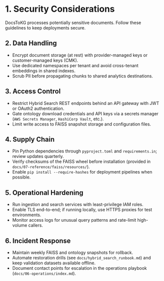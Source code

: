 # 1. Security Considerations

DocsToKG processes potentially sensitive documents. Follow these guidelines to keep deployments secure.

## 2. Data Handling

- Encrypt document storage (at rest) with provider-managed keys or customer-managed keys (CMK).
- Use dedicated namespaces per tenant and avoid cross-tenant embeddings in shared indexes.
- Scrub PII before propagating chunks to shared analytics destinations.

## 3. Access Control

- Restrict Hybrid Search REST endpoints behind an API gateway with JWT or OAuth2 authentication.
- Gate ontology download credentials and API keys via a secrets manager (`AWS Secrets Manager`, `HashiCorp Vault`, etc.).
- Limit write access to FAISS snapshot storage and configuration files.

## 4. Supply Chain

- Pin Python dependencies through `pyproject.toml` and `requirements.in`; review updates quarterly.
- Verify checksums of the FAISS wheel before installation (provided in `docs/07-reference/faiss/resources/`).
- Enable `pip install --require-hashes` for deployment pipelines when possible.

## 5. Operational Hardening

- Run ingestion and search services with least-privilege IAM roles.
- Enable TLS end-to-end; if running locally, use HTTPS proxies for test environments.
- Monitor access logs for unusual query patterns and rate-limit high-volume callers.

## 6. Incident Response

- Maintain weekly FAISS and ontology snapshots for rollback.
- Automate restoration drills (see `docs/hybrid_search_runbook.md`) and keep validation datasets available offline.
- Document contact points for escalation in the operations playbook (`docs/06-operations/index.md`).
